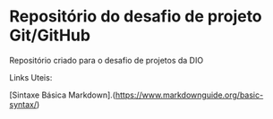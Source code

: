 # Repositório do desafio de projeto Git/GitHub
Repositório criado para o desafio de projetos da DIO

Links Uteis:

[Sintaxe Básica Markdown].(https://www.markdownguide.org/basic-syntax/)
